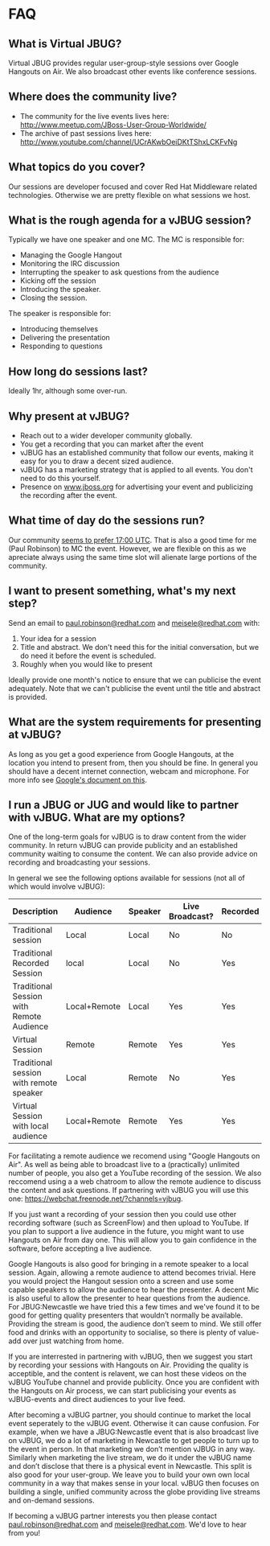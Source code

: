 # FAQ


## What is Virtual JBUG?

Virtual JBUG provides regular user-group-style sessions over Google Hangouts on Air. We also broadcast other events like conference sessions. 

## Where does the community live?

* The community for the live events lives here: http://www.meetup.com/JBoss-User-Group-Worldwide/
* The archive of past sessions lives here: http://www.youtube.com/channel/UCrAKwbOeiDKtTShxLCKFvNg

## What topics do you cover?
Our sessions are developer focused and cover Red Hat Middleware related technologies. Otherwise we are pretty flexible on what sessions we host.

## What is the rough agenda for a vJBUG session?
Typically we have one speaker and one MC. The MC is responsible for:

* Managing the Google Hangout
* Monitoring the IRC discussion
* Interrupting the speaker to ask questions from the audience
* Kicking off the session
* Introducing the speaker.
* Closing the session.

The speaker is responsible for:

* Introducing themselves
* Delivering the presentation
* Responding to questions

## How long do sessions last?
Ideally 1hr, although some over-run.

## Why present at vJBUG?
* Reach out to a wider developer community globally.
* You get a recording that you can market after the event
* vJBUG has an established community that follow our events, making it easy for you to draw a decent sized audience.
* vJBUG has a marketing strategy that is applied to all events. You don't need to do this yourself.
* Presence on www.jboss.org for advertising your event and publicizing the recording after the event.

## What time of day do the sessions run?
Our community [seems to prefer 17:00 UTC](http://doodle.com/az2w73u2p74sx4h5p3w4gttk/admin#table). That is also a good time for me (Paul Robinson) to MC the event. However, we are flexible on this as we apreciate always using the same time slot will alienate large portions of the community. 

## I want to present something, what's my next step?
Send an email to paul.robinson@redhat.com and meisele@redhat.com with:

1) Your idea for a session
2) Title and abstract. We don't need this for the initial conversation, but we do need it before the event is scheduled.
3) Roughly when you would like to present

Ideally provide one month's notice to ensure that we can publicise the event adequately. Note that we can't publicise the event until the title and abstract is provided.

## What are the system requirements for presenting at vJBUG?
As long as you get a good experience from Google Hangouts, at the location you intend to present from, then you should be fine. In general you should have a decent internet connection, webcam and microphone. For more info see [Google's document on this](https://support.google.com/plus/answer/1216376?hl=en-GB).

## I run a JBUG or JUG and would like to partner with vJBUG. What are my options?
One of the long-term goals for vJBUG is to draw content from the wider community. In return vJBUG can provide publicity and an established community waiting to consume the content. We can also provide advice on recording and broadcasting your sessions.

In general we see the following options available for sessions (not all of which would involve vJBUG):

| Description | Audience | Speaker | Live Broadcast? | Recorded 
|-------------|----------|---------|-----------------|---------
| Traditional session | Local | Local | No | No 
| Traditional Recorded Session | local | Local | No | Yes
| Traditional Session with Remote Audience | Local+Remote | Local | Yes | Yes
| Virtual Session | Remote | Remote | Yes | Yes
| Traditional session with remote speaker | Local | Remote | No | Yes
| Virtual Session with local audience | Local+Remote | Remote | Yes | Yes

For facilitating a remote audience we recomend using "Google Hangouts on Air". As well as being able to broadcast live to a (practically) unlimited number of people, you also get a YouTube recording of the session. We also reccomend using a a web chatroom to allow the remote audience to discuss the content and ask questions. If partnering with vJBUG you will use this one: https://webchat.freenode.net/?channels=vjbug. 

If you just want a recording of your session then you could use other recording software (such as ScreenFlow) and then upload to YouTube. If you plan to support a live audience in the future, you might want to use Hangouts on Air from day one. This will allow you to gain confidence in the software, before accepting a live audience. 

Google Hangouts is also good for bringing in a remote speaker to a local session. Again, allowing a remote audience to attend becomes trivial. Here you would project the Hangout session onto a screen and use some capable speakers to allow the audience to hear the presenter. A decent Mic is also useful to allow the presenter to hear questions from the audience. For JBUG:Newcastle we have tried this a few times and we've found it to be good for getting quality presenters that wouldn’t normally be available. Providing the stream is good, the audience don’t seem to mind. We still offer food and drinks with an opportunity to socialise, so there is plenty of value-add over just watching from home.

If you are interrested in partnering with vJBUG, then we suggest you start by recording your sessions with Hangouts on Air. Providing the quality is acceptible, and the content is relavent, we can host these videos on the vJBUG YouTube channel and provide publicity. Once you are confident with the Hangouts on Air process, we can start publicising your events as vJBUG-events and direct audiences to your live feed.

After becoming a vJBUG partner, you should continue to market the local event seperately to the vJBUG event. Otherwise it can cause confusion. For example, when we have a JBUG:Newcastle event that is also broadcast live on vJBUG, we do a lot of marketing in Newcastle to get people to turn up to the event in person. In that marketing we don’t mention vJBUG in any way. Similarly when marketing the live stream, we do it under the vJBUG name and don’t disclose that there is a physical event in Newcastle. This split is also good for your user-group. We leave you to build your own own local community in a way that makes sense in your local. vJBUG then focuses on building a single, unified community across the globe providing live streams and on-demand sessions.

If becoming a vJBUG partner interests you then please contact paul.robinson@redhat.com and meisele@redhat.com. We'd love to hear from you!


